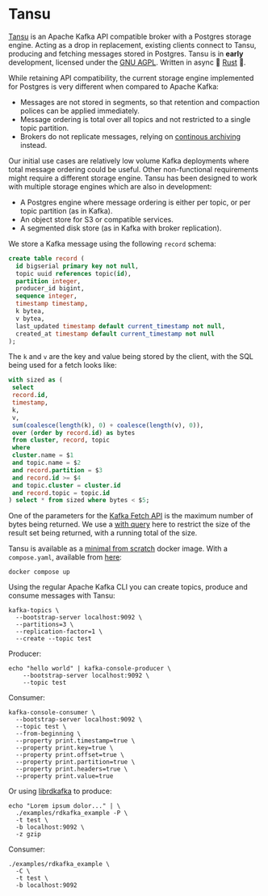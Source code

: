 # Tansu

[Tansu][github-com-tansu-io] is an Apache Kafka API compatible broker
with a Postgres storage engine. Acting as a drop in replacement,
existing clients connect to Tansu, producing and fetching messages
stored in Postgres.  Tansu is in **early** development, licensed under
the [GNU AGPL][agpl-license]. Written in async 🦀
[Rust][rust-lang-org] 🚀.

While retaining API compatibility, the current storage engine
implemented for Postgres is very different when compared to Apache
Kafka:

- Messages are not stored in segments, so that retention and
  compaction polices can be applied immediately.
- Message ordering is total over all topics and not restricted to a
  single topic partition.
- Brokers do not replicate messages, relying on [continous
  archiving][continuous-archiving] instead.
  
Our initial use cases are relatively low volume Kafka deployments
where total message ordering could be useful. Other non-functional
requirements might require a different storage engine. Tansu has been
designed to work with multiple storage engines which are also in
development:

- A Postgres engine where message ordering is either per topic,
  or per topic partition (as in Kafka).
- An object store for S3 or compatible services.
- A segmented disk store (as in Kafka with broker replication).

We store a Kafka message using the following `record` schema:

```sql
create table record (
  id bigserial primary key not null,
  topic uuid references topic(id),
  partition integer,
  producer_id bigint,
  sequence integer,
  timestamp timestamp,
  k bytea,
  v bytea,
  last_updated timestamp default current_timestamp not null,
  created_at timestamp default current_timestamp not null
);
```

The `k` and `v` are the key and value being stored by the client, with
the SQL being used for a fetch looks like:

```sql
with sized as (
 select
 record.id,
 timestamp,
 k,
 v,
 sum(coalesce(length(k), 0) + coalesce(length(v), 0)),
 over (order by record.id) as bytes
 from cluster, record, topic
 where
 cluster.name = $1
 and topic.name = $2
 and record.partition = $3
 and record.id >= $4
 and topic.cluster = cluster.id
 and record.topic = topic.id
) select * from sized where bytes < $5;
```

One of the parameters for the [Kafka Fetch API][kafka-fetch] is the
maximum number of bytes being returned. We use a [with
query][with-queries] here to restrict the size of the result set being
returned, with a running total of the size.

Tansu is available as a [minimal from scratch][docker-from-scratch]
docker image. With a `compose.yaml`, available from [here][compose]:

```shell
docker compose up
```

Using the regular Apache Kafka CLI you can create topics, produce and consume
messages with Tansu:

```shell
kafka-topics \
  --bootstrap-server localhost:9092 \
  --partitions=3 \
  --replication-factor=1 \
  --create --topic test
```

Producer:

```shell
echo "hello world" | kafka-console-producer \
    --bootstrap-server localhost:9092 \
    --topic test
```

Consumer:

```shell
kafka-console-consumer \
  --bootstrap-server localhost:9092 \
  --topic test \
  --from-beginning \
  --property print.timestamp=true \
  --property print.key=true \
  --property print.offset=true \
  --property print.partition=true \
  --property print.headers=true \
  --property print.value=true
```

Or using [librdkafka][librdkafka] to produce:

```shell
echo "Lorem ipsum dolor..." | \
  ./examples/rdkafka_example -P \
  -t test \
  -b localhost:9092 \
  -z gzip
```

Consumer:

```shell
./examples/rdkafka_example \
  -C \
  -t test \
  -b localhost:9092
```


[agpl-license]: https://www.gnu.org/licenses/agpl-3.0.en.html
[compose]: https://github.com/tansu-io/tansu/blob/main/compose.yaml
[continuous-archiving]: https://www.postgresql.org/docs/current/continuous-archiving.html
[docker-from-scratch]: https://docs.docker.com/build/building/base-images/#create-a-minimal-base-image-using-scratch
[github-com-tansu-io]: https://github.com/tansu-io/tansu
[kafka-fetch]: https://kafka.apache.org/protocol.html#The_Messages_Fetch
[librdkafka]: https://github.com/confluentinc/librdkafka
[rust-lang-org]: https://www.rust-lang.org
[with-queries]: https://www.postgresql.org/docs/current/queries-with.html
